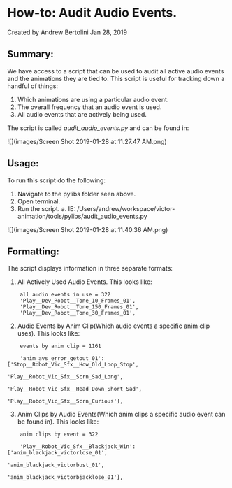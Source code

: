 # How-to: Audit Audio Events.
Created by Andrew Bertolini Jan 28, 2019

## Summary: 
We have access to a script that can be used to audit all active audio events and the animations they are tied to. This script is useful for tracking down a handful of things:

1. Which animations are using a particular audio event.
2. The overall frequency that an audio event is used. 
4. All audio events that are actively being used. 

The script is called *audit_audio_events.py* and can be found in:

![](images/Screen Shot 2019-01-28 at 11.27.47 AM.png)

## Usage: 
To run this script do the following: 

1. Navigate to the pylibs folder seen above. 
2. Open terminal.
3. Run the script. 
    a. IE: /Users/andrew/workspace/victor-animation/tools/pylibs/audit_audio_events.py

![](images/Screen Shot 2019-01-28 at 11.40.36 AM.png)


## Formatting:
The script displays information in three separate formats:

1.  All Actively Used Audio Events. This looks like: 

```
	all audio events in use = 322
	'Play__Dev_Robot__Tone_10_Frames_01',
	'Play__Dev_Robot__Tone_150_Frames_01',
	'Play__Dev_Robot__Tone_30_Frames_01',
```

2.  Audio Events by Anim Clip(Which audio events a specific anim clip uses). This looks like:

```
	events by anim clip = 1161

	'anim_avs_error_getout_01': ['Stop__Robot_Vic_Sfx__How_Old_Loop_Stop',
								   'Play__Robot_Vic_Sfx__Scrn_Sad_Long',
								   'Play__Robot_Vic_Sfx__Head_Down_Short_Sad',
								   'Play__Robot_Vic_Sfx__Scrn_Curious'],
```

3. Anim Clips by Audio Events(Which anim clips a specific audio event can be found in). This looks like:

```
	anim clips by event = 322

	'Play__Robot_Vic_Sfx__Blackjack_Win': ['anim_blackjack_victorlose_01',
											  'anim_blackjack_victorbust_01',
											  'anim_blackjack_victorbjacklose_01'],
```
